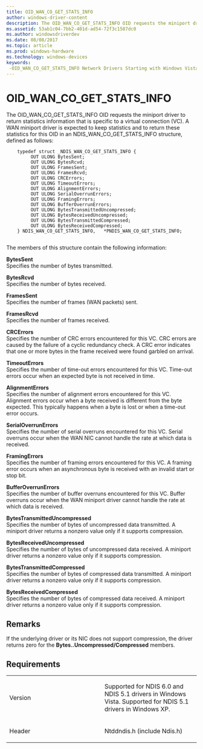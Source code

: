 ```yaml
---
title: OID_WAN_CO_GET_STATS_INFO
author: windows-driver-content
description: The OID_WAN_CO_GET_STATS_INFO OID requests the miniport driver to return statistics information that is specific to a virtual connection (VC).
ms.assetid: 53ab1c04-7bb2-401d-ad54-72f3c1587dc0
ms.author: windowsdriverdev
ms.date: 08/08/2017
ms.topic: article
ms.prod: windows-hardware
ms.technology: windows-devices
keywords: 
 -OID_WAN_CO_GET_STATS_INFO Network Drivers Starting with Windows Vista
---
```


# OID\_WAN\_CO\_GET\_STATS\_INFO


The OID\_WAN\_CO\_GET\_STATS\_INFO OID requests the miniport driver to return statistics information that is specific to a virtual connection (VC). A WAN miniport driver is expected to keep statistics and to return these statistics for this OID in an NDIS\_WAN\_CO\_GET\_STATS\_INFO structure, defined as follows:

```ManagedCPlusPlus
    typedef struct _NDIS_WAN_CO_GET_STATS_INFO {
         OUT ULONG BytesSent;
         OUT ULONG BytesRcvd;
         OUT ULONG FramesSent;
         OUT ULONG FramesRcvd;
         OUT ULONG CRCErrors;
         OUT ULONG TimeoutErrors;
         OUT ULONG AlignmentErrors;
         OUT ULONG SerialOverrunErrors;
         OUT ULONG FramingErrors;
         OUT ULONG BufferOverrunErrors;
         OUT ULONG BytesTransmittedUncompressed;
         OUT ULONG BytesReceivedUncompressed;
         OUT ULONG BytesTransmittedCompressed;
         OUT ULONG BytesReceivedCompressed;
    } NDIS_WAN_CO_GET_STATS_INFO,   *PNDIS_WAN_CO_GET_STATS_INFO;
  
```




The members of this structure contain the following information:

<a href="" id="bytessent"></a>**BytesSent**  
Specifies the number of bytes transmitted.

<a href="" id="bytesrcvd"></a>**BytesRcvd**  
Specifies the number of bytes received.

<a href="" id="framessent"></a>**FramesSent**  
Specifies the number of frames (WAN packets) sent.

<a href="" id="framesrcvd"></a>**FramesRcvd**  
Specifies the number of frames received.

<a href="" id="crcerrors"></a>**CRCErrors**  
Specifies the number of CRC errors encountered for this VC. CRC errors are caused by the failure of a cyclic redundancy check. A CRC error indicates that one or more bytes in the frame received were found garbled on arrival.

<a href="" id="timeouterrors"></a>**TimeoutErrors**  
Specifies the number of time-out errors encountered for this VC. Time-out errors occur when an expected byte is not received in time.

<a href="" id="alignmenterrors"></a>**AlignmentErrors**  
Specifies the number of alignment errors encountered for this VC. Alignment errors occur when a byte received is different from the byte expected. This typically happens when a byte is lost or when a time-out error occurs.

<a href="" id="serialoverrunerrors"></a>**SerialOverrunErrors**  
Specifies the number of serial overruns encountered for this VC. Serial overruns occur when the WAN NIC cannot handle the rate at which data is received.

<a href="" id="framingerrors"></a>**FramingErrors**  
Specifies the number of framing errors encountered for this VC. A framing error occurs when an asynchronous byte is received with an invalid start or stop bit.

<a href="" id="bufferoverrunerrors"></a>**BufferOverrunErrors**  
Specifies the number of buffer overruns encountered for this VC. Buffer overruns occur when the WAN miniport driver cannot handle the rate at which data is received.

<a href="" id="bytestransmitteduncompressed"></a>**BytesTransmittedUncompressed**  
Specifies the number of bytes of uncompressed data transmitted. A miniport driver returns a nonzero value only if it supports compression.

<a href="" id="bytesreceiveduncompressed"></a>**BytesReceivedUncompressed**  
Specifies the number of bytes of uncompressed data received. A miniport driver returns a nonzero value only if it supports compression.

<a href="" id="bytestransmittedcompressed"></a>**BytesTransmittedCompressed**  
Specifies the number of bytes of compressed data transmitted. A miniport driver returns a nonzero value only if it supports compression.

<a href="" id="bytesreceivedcompressed"></a>**BytesReceivedCompressed**  
Specifies the number of bytes of compressed data received. A miniport driver returns a nonzero value only if it supports compression.

Remarks
-------

If the underlying driver or its NIC does not support compression, the driver returns zero for the **Bytes..Uncompressed/Compressed** members.

Requirements
------------

<table>
<colgroup>
<col width="50%" />
<col width="50%" />
</colgroup>
<tbody>
<tr class="odd">
<td><p>Version</p></td>
<td><p>Supported for NDIS 6.0 and NDIS 5.1 drivers in Windows Vista. Supported for NDIS 5.1 drivers in Windows XP.</p></td>
</tr>
<tr class="even">
<td><p>Header</p></td>
<td>Ntddndis.h (include Ndis.h)</td>
</tr>
</tbody>
</table>

 

 




